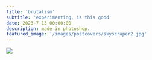 ```yaml
---
title: 'brutalism'
subtitle: 'experimenting, is this good'
date: 2023-7-13 00:00:00
description: made in photoshop.
featured_image: '/images/postcovers/skyscraper2.jpg'
---
```

![](/images/postcovers/skyscraper2.jpg)
